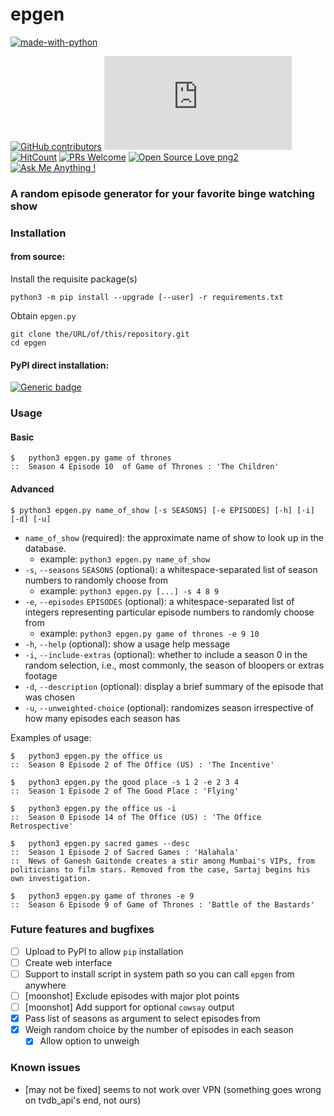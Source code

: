 # epgen

[![made-with-python](http://ForTheBadge.com/images/badges/made-with-python.svg
    )](https://www.python.org/)

[![GitHub contributors
](https://img.shields.io/github/contributors/aalok-sathe/epgen.svg
    )](https://GitHub.com/aalok-sathe/epgen/graphs/contributors/)
[![Only 32 Kb](https://badge-size.herokuapp.com/aalok-sathe/epgen/master/epgen.py
    )](https://github.com/aalok-sathe/epgen/blob/master/epgen.py)
[![HitCount](http://hits.dwyl.io/epgen.py/badges.svg
    )](https://github.com/aalok-sathe/epgen)
[![PRs Welcome
](https://img.shields.io/badge/PRs-welcome-brightgreen.svg?style=flat-square
    )](http://makeapullrequest.com)
[![Open Source Love png2
](https://badges.frapsoft.com/os/v2/open-source.png?v=103
    )](https://github.com/ellerbrock/open-source-badges/)
[![Ask Me Anything !](https://img.shields.io/badge/ask%20me-anything-1abc9c.svg
    )](https://GitHub.com/aalok-sathe/epgen)

### A random episode generator for your favorite binge watching show

### Installation

#### from source:
Install the requisite package(s)


    python3 -m pip install --upgrade [--user] -r requirements.txt

Obtain `epgen.py`

    git clone the/URL/of/this/repository.git
    cd epgen

#### PyPI direct installation:
[![Generic badge](https://img.shields.io/badge/coming-soon-purple.svg
    )](https://github.com/aalok-sathe/epgen#future-features-and-bugfixes)

### Usage

#### Basic

    $   python3 epgen.py game of thrones
    ::  Season 4 Episode 10  of Game of Thrones : 'The Children'

#### Advanced

    $ python3 epgen.py name_of_show [-s SEASONS] [-e EPISODES] [-h] [-i] [-d] [-u]

- `name_of_show` (required): the approximate name of show to
look up in the database.
    * example: `python3 epgen.py name_of_show`
- `-s`, `--seasons` `SEASONS` (optional): a whitespace-separated list of season
numbers to randomly choose from
    * example: `python3 epgen.py [...] -s 4 8 9`
- `-e`, `--episodes` `EPISODES` (optional): a whitespace-separated list of
integers representing particular episode numbers to randomly
choose from
    * example: `python3 epgen.py game of thrones -e 9 10`
- `-h`, `--help` (optional): show a usage help message
- `-i`, `--include-extras` (optional): whether to include a season 0 in the
random selection, i.e., most commonly, the season of bloopers or extras footage
- `-d`, `--description` (optional): display a brief summary of the episode that
was chosen
- `-u`, `--unweighted-choice` (optional): randomizes season irrespective of how
many episodes each season has

Examples of usage:

    $   python3 epgen.py the office us
    ::  Season 8 Episode 2 of The Office (US) : 'The Incentive'

    $   python3 epgen.py the good place -s 1 2 -e 2 3 4
    ::  Season 1 Episode 2 of The Good Place : 'Flying'

    $   python3 epgen.py the office us -i
    ::  Season 0 Episode 14 of The Office (US) : 'The Office Retrospective'

    $   python3 epgen.py sacred games --desc
    ::  Season 1 Episode 2 of Sacred Games : 'Halahala'
    ::  News of Ganesh Gaitonde creates a stir among Mumbai's VIPs, from politicians to film stars. Removed from the case, Sartaj begins his own investigation.

    $   python3 epgen.py game of thrones -e 9
    ::  Season 6 Episode 9 of Game of Thrones : 'Battle of the Bastards'

### Future features and bugfixes
- [ ] Upload to PyPI to allow `pip` installation
- [ ] Create web interface
- [ ] Support to install script in system path so you can call `epgen` from anywhere
- [ ] [moonshot] Exclude episodes with major plot points
- [ ] [moonshot] Add support for optional `cowsay` output
- [x] Pass list of seasons as argument to select episodes from
- [x] Weigh random choice by the number of episodes in each season
    - [x] Allow option to unweigh

### Known issues
- [may not be fixed] seems to not work over VPN (something goes wrong on tvdb_api's end, not ours)
